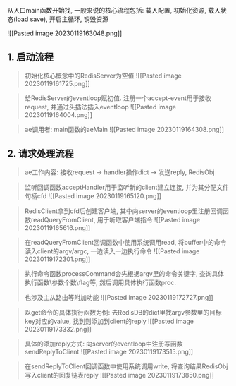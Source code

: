 
从入口main函数开始找, 一般来说的核心流程包括: 载入配置, 初始化资源, 载入状态(load save), 开启主循环, 销毁资源

![[Pasted image 20230119163048.png]]

## 1. 启动流程

> 初始化核心概念中的RedisServer为空值
![[Pasted image 20230119161725.png]]

> 给RedisServer的eventloop赋初值. 注册一个accept-event用于接收request, 并通过头插法插入eventloop
![[Pasted image 20230119164004.png]]

> ae调用者: main函数的aeMain
![[Pasted image 20230119164308.png]]

## 2. 请求处理流程

> ae工作内容: 接收request -> handler操作dict -> 发送reply, RedisObj


> 监听回调函数acceptHandler用于监听新的client建立连接, 并为其分配文件句柄cfd
![[Pasted image 20230119165120.png]]

> RedisClient拿到cfd后创建客户端, 其中向server的eventloop里注册回调函数readQueryFromClient, 用于听取客户端指令
![[Pasted image 20230119165616.png]]

> 在readQueryFromClient回调函数中使用系统调用read, 将buffer中的命令读入client的argv/argc, 一边读入一边执行命令
![[Pasted image 20230119172301.png]]

> 执行命令函数processCommand会先根据argv里的命令关键字, 查询具体执行函数\参数个数\flag等, 然后调用具体执行函数proc. 
> 
> 也涉及主从路由等附加功能
![[Pasted image 20230119172727.png]]

> 以get命令的具体执行函数为例: 去RedisDB的dict里找argv参数里的目标key对应的value, 找到则添加到client的reply
![[Pasted image 20230119173332.png]]

> 具体的添加reply方式: 向server的eventloop中注册写函数sendReplyToClient
![[Pasted image 20230119173515.png]]

> 在sendReplyToClient回调函数中使用系统调用write, 将查询结果RedisObj写入client的回复链表reply
![[Pasted image 20230119173850.png]]



